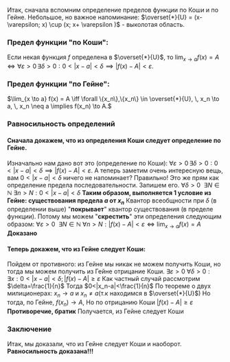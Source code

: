 Итак, сначала вспомним определение пределов функции по Коши и по Гейне.
Небольшое, но важное напоминание:
$\overset{*}{U} = (x- \varepsilon; x) \cup (x; x+ \varepsilon )$ - выколотая область.
### Предел функции "по Коши":
Если некая функция $f$ определена в $\overset{*}{U}$, то
$\lim_{x \to a} f(x) = A \iff \forall \varepsilon > 0 \, \exists \delta > 0 : 0 < |x - a| < \delta \implies |f(x) - A| < \varepsilon.$

### Предел функции "по Гейне":
$\lim_{x \to a} f(x) = A \iff \forall \{x_n\},\{x_n\} \in \overset{*}{U}, \, x_n \to a, \, x_n \neq a \implies f(x_n) \to A.$

### Равносильность определений
####  Сначала докажем, что из определения Коши следует определение по Гейне.
Изначально нам дано вот это (определение по Коши):
$\forall \varepsilon > 0 \, \exists \delta > 0 : 0 < |x - a| < \delta \implies |f(x) - A| < \varepsilon.$
А теперь заметим очень интересную вещь, вам $0 < |x - a| < \delta$ ничего не напоминает? Правильно! Это же прям как определение предела последовательности. Запишем его.
$\forall \delta > 0\ \ \exists N \in \mathbb{N} \ \exists n>N: 0 < |x - a| < \delta$
**Таким образом, выполняется 1 условие из Гейне: существования предела $а$ от ${x_n}$**
Квантор всеобщности при $\delta$ (в определении выше) "**покрывает**" квантор существования (в пределе функции). Потому мы можем "**скрестить**" эти определения следующим образом:
$\forall \varepsilon > 0 \ \ \exists N \in \mathbb{N} \ \forall n>N : |f(x)-A|< \varepsilon \iff \lim_{x \to a} f(x) = A$
**Доказано**
#### Теперь докажем, что из Гейне следует Коши:
Пойдем от противного: из Гейне мы никак не можем получить Коши, но тогда мы можем получить из Гейне отрицание Коши.
$\exists \varepsilon>0 \ \forall \delta>0: \exists x: 0<|x-a|<\delta; |f(x)-A|\ge \varepsilon$
Как частный случай рассмотрим $\delta=\frac{1}{n}$
Тогда $0<|x_n-a|<\frac{1}{n}$
По теореме о двух милиционерах:
$x_n \to a$ и $x_n \neq a$(т.к находимся в $\overset{*}{U}$)
Но тогда, по Гейне, $f(x_n) \to A$, 
Но по отрицанию Коши |$f(x)-A|\ge \varepsilon$
**Противоречие, братик**
Получается, из Гейне следует Коши
### Заключение
Итак, мы доказали, что из Гейне следует Коши и наоборот. **Равносильность доказана!!!**